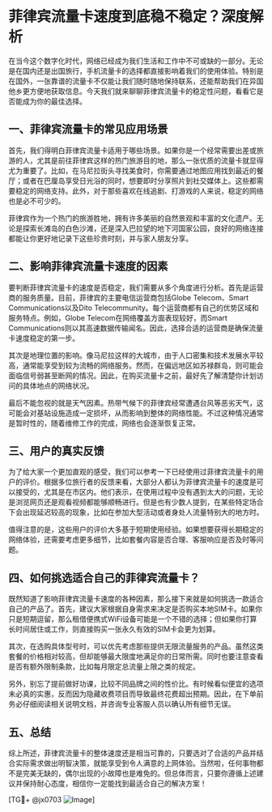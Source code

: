# 菲律宾流量卡速度到底稳不稳定？深度解析

在当今这个数字化时代，网络已经成为我们生活和工作中不可或缺的一部分。无论是在国内还是出国旅行，手机流量卡的选择都直接影响着我们的使用体验。特别是在国外，一张靠谱的流量卡不仅能让我们随时随地保持联系，还能帮助我们在异国他乡更方便地获取信息。今天我们就来聊聊菲律宾流量卡的稳定性问题，看看它是否能成为你的最佳选择。

## 一、菲律宾流量卡的常见应用场景

首先，我们得明白菲律宾流量卡适用于哪些场景。如果你是一个经常需要出差或旅游的人，尤其是前往菲律宾这样的热门旅游目的地，那么一张优质的流量卡就显得尤为重要了。比如，在马尼拉街头寻找美食时，你需要通过地图应用找到最近的餐厅；或者在巴厘岛享受日光浴的同时，想要即时分享照片到社交媒体上。这些都需要稳定的网络支持。此外，对于那些喜欢在线追剧、打游戏的人来说，稳定的网络也是必不可少的。

菲律宾作为一个热门的旅游胜地，拥有许多美丽的自然景观和丰富的文化遗产。无论是探索长滩岛的白色沙滩，还是深入巴拉望的地下河国家公园，良好的网络连接都能让你更好地记录下这些珍贵时刻，并与家人朋友分享。

## 二、影响菲律宾流量卡速度的因素

要判断菲律宾流量卡的速度是否稳定，我们需要从多个角度进行分析。首先是运营商的服务质量。目前，菲律宾的主要电信运营商包括Globe Telecom、Smart Communications以及Dito Telecommunity。每个运营商都有自己的优势区域和服务特点。例如，Globe Telecom在网络覆盖方面表现较好，而Smart Communications则以其高速数据传输闻名。因此，选择合适的运营商是确保流量卡速度稳定的第一步。

其次是地理位置的影响。像马尼拉这样的大城市，由于人口密集和技术发展水平较高，通常能享受到较为流畅的网络服务。然而，在偏远地区如苏禄群岛，则可能会面临信号弱甚至断网的情况。因此，在购买流量卡之前，最好先了解清楚你计划访问的具体地点的网络状况。

最后不能忽视的就是天气因素。热带气候下的菲律宾经常遭遇台风等恶劣天气，这可能会对基站设施造成一定损坏，从而影响到整体的网络性能。不过这种情况通常是暂时性的，随着维修工作的完成，网络也会逐渐恢复正常。

## 三、用户的真实反馈

为了给大家一个更加直观的感受，我们可以参考一下已经使用过菲律宾流量卡的用户的评价。根据多位旅行者的反馈来看，大部分人都认为菲律宾流量卡的速度是可以接受的，尤其是在市区内。他们表示，在使用过程中没有遇到太大的问题，无论是浏览网页还是观看视频都能够顺畅进行。但是也有少数人提到，在某些特定场合下会出现延迟较高的现象，比如在参加大型活动或者身处人流量特别大的地方时。

值得注意的是，这些用户的评价大多基于短期使用经验。如果想要获得长期稳定的网络体验，还需要考虑更多细节，比如套餐内容是否合理、客服响应是否及时等问题。

## 四、如何挑选适合自己的菲律宾流量卡？

既然知道了影响菲律宾流量卡速度的各种因素，那么接下来就是如何挑选一款适合自己的产品了。首先，建议大家根据自身需求来决定是否购买本地SIM卡。如果你只是短期逗留，那么租借便携式WiFi设备可能是一个不错的选择；但如果你打算长时间居住或工作，则直接购买一张永久有效的SIM卡会更为划算。

其次，在选购具体型号时，可以优先考虑那些提供无限流量服务的产品。虽然这类套餐的价格相对较高，但却能够最大限度地满足你的日常所需。同时也要注意查看是否有额外限制条款，比如每月限定总流量上限之类的规定。

另外，别忘了提前做好功课，比较不同品牌之间的性价比。有时候看似便宜的选项未必真的实惠，反而因为隐藏收费项目而导致最终花费超出预期。因此，在下单前务必仔细阅读相关说明文档，并咨询专业客服人员以确认所有细节无误。

## 五、总结

综上所述，菲律宾流量卡的整体速度还是相当可靠的，只要选对了合适的产品并结合实际需求做出明智决策，就能享受到令人满意的上网体验。当然啦，任何事物都不是完美无缺的，偶尔出现的小故障也是难免的。但总体而言，只要你遵循上述建议并保持耐心态度，相信你一定能找到最适合自己的解决方案！

[TG💪+ @jx0703 ![Image](https://github.com/user-attachments/assets/dbca1d08-cadb-493c-b0ec-ad6f7a83f270)]